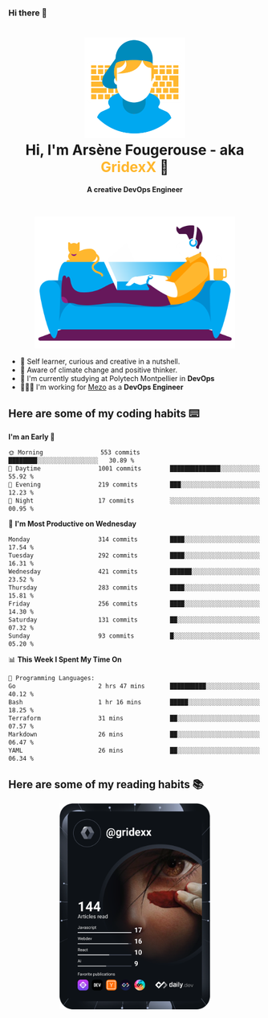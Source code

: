 ### Hi there 👋

<!--
**GridexX/gridexx** is a ✨ _special_ ✨ repository because its `README.md` (this file) appears on your GitHub profile.

Here are some ideas to get you started:

- 🔭 I’m currently working on ...
- 🌱 I’m currently learning ...
- 👯 I’m looking to collaborate on ...
- 🤔 I’m looking for help with ...
- 💬 Ask me about ...
- 📫 How to reach me: ...
- 😄 Pronouns: ...
- ⚡ Fun fact: ...
-->


<!-- Header -->
<h1 align="center">
  <img src="./images/user_profile.png" width="200">
  <br>
  Hi, I'm Arsène Fougerouse - aka <span style="color:#ffb72e">GridexX</span> 👋
</h1>


<p align="center">
  <b>A creative DevOps Engineer </b>
</p>
<br/>
<p align="center">
  <img src="./images/man_couch.png" width="400">
</p>

- 🎨 Self learner, curious and creative in a nutshell. 
- 🌱 Aware of climate change and positive thinker.
- 📕 I'm currently studying at Polytech Montpellier in **DevOps**
- 👨🏻‍💻 I'm working for [Mezo](https://meso-lr.umontpellier.fr/) as a **DevOps Engineer**


## Here are some of my coding habits ⌨️

<!-- Add a section about tech and Ops stack
  Like this one : https://github.com/Xanthus58#-tech-stack
-->
<!--START_SECTION:waka-->
**I'm an Early 🐤** 

```text
🌞 Morning                553 commits         ████████░░░░░░░░░░░░░░░░░   30.89 % 
🌆 Daytime                1001 commits        ██████████████░░░░░░░░░░░   55.92 % 
🌃 Evening                219 commits         ███░░░░░░░░░░░░░░░░░░░░░░   12.23 % 
🌙 Night                  17 commits          ░░░░░░░░░░░░░░░░░░░░░░░░░   00.95 % 
```
📅 **I'm Most Productive on Wednesday** 

```text
Monday                   314 commits         ████░░░░░░░░░░░░░░░░░░░░░   17.54 % 
Tuesday                  292 commits         ████░░░░░░░░░░░░░░░░░░░░░   16.31 % 
Wednesday                421 commits         ██████░░░░░░░░░░░░░░░░░░░   23.52 % 
Thursday                 283 commits         ████░░░░░░░░░░░░░░░░░░░░░   15.81 % 
Friday                   256 commits         ████░░░░░░░░░░░░░░░░░░░░░   14.30 % 
Saturday                 131 commits         ██░░░░░░░░░░░░░░░░░░░░░░░   07.32 % 
Sunday                   93 commits          █░░░░░░░░░░░░░░░░░░░░░░░░   05.20 % 
```


📊 **This Week I Spent My Time On** 

```text
💬 Programming Languages: 
Go                       2 hrs 47 mins       ██████████░░░░░░░░░░░░░░░   40.12 % 
Bash                     1 hr 16 mins        █████░░░░░░░░░░░░░░░░░░░░   18.25 % 
Terraform                31 mins             ██░░░░░░░░░░░░░░░░░░░░░░░   07.57 % 
Markdown                 26 mins             ██░░░░░░░░░░░░░░░░░░░░░░░   06.47 % 
YAML                     26 mins             ██░░░░░░░░░░░░░░░░░░░░░░░   06.34 % 
```


<!--END_SECTION:waka-->

## Here are some of my reading habits 📚
<div  align="center">
  <img src="./images/devcard.svg" width="300">
</div>
